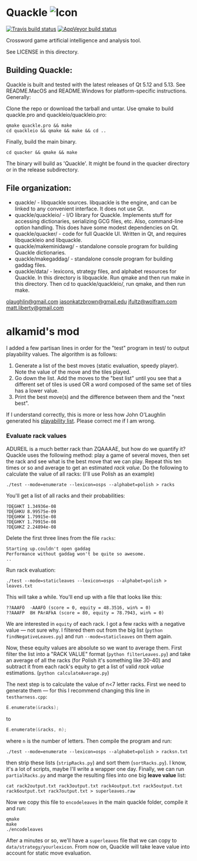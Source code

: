 Quackle   ![Icon](https://github.com/quackle/quackle/raw/master/IconSmall.png)
=======

[![Travis build status](https://secure.travis-ci.org/quackle/quackle.png?branch=master)](http://travis-ci.org/quackle/quackle)
[![AppVeyor build status](https://ci.appveyor.com/api/projects/status/ttcu5vruvcdljwel/branch/master?svg=true)](https://ci.appveyor.com/project/jfultz/quackle/branch/master)

Crossword game artificial intelligence and analysis tool.

See LICENSE in this directory.

Building Quackle:
-----------------
Quackle is built and tested with the latest releases of Qt 5.12 and 5.13.
See README.MacOS and README.Windows for platform-specific instructions.  Generally:

Clone the repo or download the tarball and untar.  Use qmake to build quackle.pro and quackleio/quackleio.pro:

	qmake quackle.pro && make
	cd quackleio && qmake && make && cd ..

Finally, build the main binary.

	cd quacker && qmake && make

The binary will build as 'Quackle'.  It might be found in the quacker directory or in the release subdirectory.


File organization:
------------------
* quackle/ - libquackle sources.  libquackle is the engine, and can be linked to any convenient interface.  It does not use Qt.
* quackle/quackleio/ - I/O library for Quackle.  Implements stuff for accessing dictionaries, serializing GCG files, etc.  Also, command-line option handling.  This does have some modest dependencies on Qt.
* quackle/quacker/ - code for full Quackle UI.  Written in Qt, and requires libquackleio and libquackle.
* quackle/makeminidawg/ - standalone console program for building Quackle dictionaries.
* quackle/makegaddag/ - standalone console program for building gaddag files.
* quackle/data/ - lexicons, strategy files, and alphabet resources for Quackle.
In this directory is libquackle. Run qmake and then run make in this directory. Then cd to quackle/quackleio/, run qmake, and then run make.


olaughlin@gmail.com
jasonkatzbrown@gmail.edu
jfultz@wolfram.com
matt.liberty@gmail.com

alkamid's mod
=============

I added a few partisan lines in order for the "test" program in test/ to output playability values. The algorithm is as follows:

1. Generate a list of the best moves (static evaluation, speedy player). Note the value of the move and the tiles played.
2. Go down the list. Add the moves to the "best list" until you see that a different set of tiles is used OR a word composed of the same set of tiles has a lower value.
3. Print the best move(s) and the difference between them and the "next best".

If I understand correctly, this is more or less how John O'Laughlin generated his [playability list](http://pages.cs.wisc.edu/~o-laughl/collins/). Please correct me if I am wrong.

### Evaluate rack values

ADUREIL is a much better rack than ZQAAAAE, but how do we quantify it? Quackle uses the following method: play a game of several moves, then set the rack and see what is the best move that we can play. Repeat this ten times or so and average to get an estimated *rack value*. Do the following to calculate the value of all racks: (I'll use Polish as an example)

```shell
./test --mode=enumerate --lexicon=osps --alphabet=polish > racks
```

You'll get a list of all racks and their probabilities:

```
?DĘGHKT 1.34936e-08
?DĘGHKU 8.99575e-09
?DĘGHKW 1.79915e-08
?DĘGHKY 1.79915e-08
?DĘGHKZ 2.24894e-08
```

Delete the first three lines from the file `racks`:

```
Starting up.couldn't open gaddag 
Performance without gaddag won't be quite so awesome.
..
```

Run rack evaluation:

```shell
./test --mode=staticleaves --lexicon=osps --alphabet=polish > leaves.txt
```

This will take a while. You'll end up with a file that looks like this:

```
??AAAFÓ  -AAAFÓ (score = 0, equity = 48.3516, win% = 0)
??AAAFP  8H PArAFkA (score = 80, equity = 78.7943, win% = 0)
```

We are interested in `equity` of each rack. I got a few racks with a negative value — not sure why. I filtered them out from the big list (`python findNegativeLeaves.py`) and run `--mode=staticleaves` on them again.

Now, these equity values are absolute so we want to average them. First filter the list into a "RACK VALUE" format (`python filterLeaves.py`) and take an average of all the racks (for Polish it's something like 30-40) and subtract it from each rack's equity to get a list of valid *rack value* estimations. (`python calculateAverage.py`)

The next step is to calculate the value of n<7 letter racks. First we need to generate them — for this I recommend changing this line in `testharness.cpp`:

```cpp
E.enumerate(&racks);
```

to

```cpp
E.enumerate(&racks, n);
```

where `n` is the number of letters. Then compile the program and run:

```shell
./test --mode=enumerate --lexicon=osps --alphabet=polish > racksn.txt
```

then strip these lists (`stripRacks.py`) and sort them (`sortRacks.py`). I know, it's a lot of scripts, maybe I'll write a wrapper one day. Finally, we can run `partialRacks.py` and marge the resulting files into one big **leave value** list:

```shell
cat rack2output.txt rack3output.txt rack4output.txt rack5output.txt rack6output.txt rack7output.txt > superleaves.raw
```

Now we copy this file to `encodeleaves` in the main quackle folder, compile it and run:
```shell
qmake
make
./encodeleaves
```

After a minutes or so, we'll have a `superleaves` file that we can copy to `data/strategy/yourlexicon`. From now on, Quackle will take leave value into account for static move evaluation.
